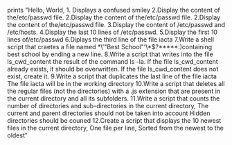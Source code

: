 prints "Hello, World, 1. Displays a confused smiley 2.Display the content of the/etc/passwd file. 2.Display the content of the/etc/passwd file. 2.Display the content of the/etc/passwd file. 3.Display the content of /etc/passwd and /etc/hosts. 4.Display the last 10 lines of /etc/passwd. 5.Display the first 10 lines of/etc/passwd 6.Diplays the third line of the file iacta 7.Write a shell script that craetes a file named \*\\'"Best School"\'\\*$\?\*\*\*\*\*:)containing best school by ending a new line. 8.Write a script that writes into the file ls_cwd_content the result of the command ls -la. If the file ls_cwd_content already exists, it should be overwritten. If the file ls_cwd_content does not exist, create it. 9.Write a script that duplicates the last line of the file iacta The file iacta will be in the working directory 10.Write a script that deletes all the regular files (not the directories) with a .js extension that are present in the current directory and all its subfolders. 11.Write a script that counts the number of directories and sub-directories in the current directory, The current and parent directories should not be taken into account Hidden directories should be couned 12.Create a script that displays the 10 newest files in the current directory, One file per line, Sorted from the newest to the oldest"

